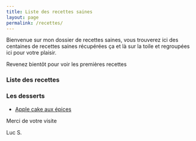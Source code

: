 ```yaml
---
title: Liste des recettes saines
layout: page
permalink: /recettes/
---
```


Bienvenue sur mon dossier de recettes saines, vous  trouverez ici  des centaines de recettes saines récupérées  ça  et là sur la  toile  et regroupées ici pour  votre plaisir.

Revenez bientôt pour  voir les premières recettes

### Liste des recettes 

### Les desserts 

* [Apple cake aux épices](https://lucsj.github.io/recettes/apple-cake-aux-epices/)


Merci de votre visite

Luc S.
